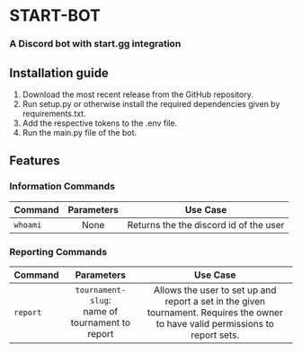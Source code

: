 # START-BOT
### A Discord bot with start.gg integration

## Installation guide
1. Download the most recent release from the GitHub repository.
2. Run setup.py or otherwise install the required dependencies given by requirements.txt.
3. Add the respective tokens to the .env file.
4. Run the main.py file of the bot.

## Features
### Information Commands
| Command    | Parameters |                Use Case                |
|:-----------|:----------:|:--------------------------------------:|
| ``whoami`` |    None    | Returns the the discord id of the user |

### Reporting Commands
| Command    |                      Parameters                       |                                                             Use Case                                                             |
|:-----------|:-----------------------------------------------------:|:--------------------------------------------------------------------------------------------------------------------------------:|
| ``report`` | ``tournament-slug``:<br> name of tournament to report | Allows the user to set up and report a set in the given tournament. Requires the owner to have valid permissions to report sets. |